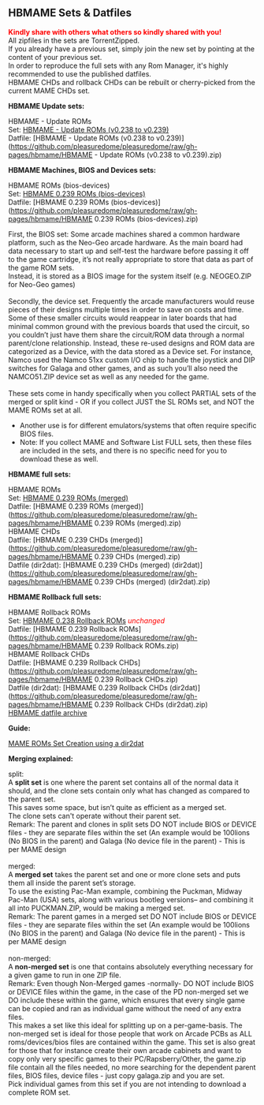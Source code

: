 ## HBMAME Sets & Datfiles

<b><span style="color: red;">Kindly share with others what others so kindly shared with you!</span></b><br>
All zipfiles in the sets are TorrentZipped.<br>
If you already have a previous set, simply join the new set by pointing at the content of your previous set.<br>
In order to reproduce the full sets with any Rom Manager, it's highly recommended to use the published datfiles.<br>
HBMAME CHDs and rollback CHDs can be rebuilt or cherry-picked from the current MAME CHDs set.<br>

<b>HBMAME Update sets:</b>

HBMAME - Update ROMs<br>
Set: [HBMAME - Update ROMs (v0.238 to v0.239)](http://mgnet.me/equn7Ec)<br>
Datfile: [HBMAME - Update ROMs (v0.238 to v0.239)](https://github.com/pleasuredome/pleasuredome/raw/gh-pages/hbmame/HBMAME - Update ROMs (v0.238 to v0.239).zip)<br>

<b>HBMAME Machines, BIOS and Devices sets:</b>

HBMAME ROMs (bios-devices)<br>
Set: [HBMAME 0.239 ROMs (bios-devices)](http://mgnet.me/equn7E6)<br>
Datfile: [HBMAME 0.239 ROMs (bios-devices)](https://github.com/pleasuredome/pleasuredome/raw/gh-pages/hbmame/HBMAME 0.239 ROMs (bios-devices).zip)<br>

First, the BIOS set: Some arcade machines shared a common hardware platform, such as the Neo-Geo arcade hardware. As the main board had data necessary to start up and self-test the hardware before passing it off to the game cartridge, it’s not really appropriate to store that data as part of the game ROM sets.<br>
Instead, it is stored as a BIOS image for the system itself (e.g. NEOGEO.ZIP for Neo-Geo games)<br>
<br>
Secondly, the device set. Frequently the arcade manufacturers would reuse pieces of their designs multiple times in order to save on costs and time.<br>
Some of these smaller circuits would reappear in later boards that had minimal common ground with the previous boards that used the circuit, so you couldn’t just have them share the circuit/ROM data through a normal parent/clone relationship. Instead, these re-used designs and ROM data are categorized as a Device, with the data stored as a Device set. For instance, Namco used the Namco 51xx custom I/O chip to handle the joystick and DIP switches for Galaga and other games, and as such you’ll also need the NAMCO51.ZIP device set as well as any needed for the game.<br>
<br>
These sets come in handy specifically when you collect PARTIAL sets of the merged or split kind - OR if you collect JUST the SL ROMs set, and NOT the MAME ROMs set at all.<br>
- Another use is for different emulators/systems that often require specific BIOS files.<br>
- Note: If you collect MAME and Software List FULL sets, then these files are included in the sets, and there is no specific need for you to download these as well.<br>

<b>HBMAME full sets:</b>

HBMAME ROMs<br>
Set: [HBMAME 0.239 ROMs (merged)](http://mgnet.me/equn7E0)<br>
Datfile: [HBMAME 0.239 ROMs (merged)](https://github.com/pleasuredome/pleasuredome/raw/gh-pages/hbmame/HBMAME 0.239 ROMs (merged).zip)<br>
HBMAME CHDs<br>
Datfile: [HBMAME 0.239 CHDs (merged)](https://github.com/pleasuredome/pleasuredome/raw/gh-pages/hbmame/HBMAME 0.239 CHDs (merged).zip)<br>
Datfile (dir2dat): [HBMAME 0.239 CHDs (merged) (dir2dat)](https://github.com/pleasuredome/pleasuredome/raw/gh-pages/hbmame/HBMAME 0.239 CHDs (merged) (dir2dat).zip)<br>

<b>HBMAME Rollback full sets:</b>

HBMAME Rollback ROMs<br>
Set: [HBMAME 0.238 Rollback ROMs](http://mgnet.me/eqtD3J6)<i><span style="color: red;"> unchanged</span></i><br>
Datfile: [HBMAME 0.239 Rollback ROMs](https://github.com/pleasuredome/pleasuredome/raw/gh-pages/hbmame/HBMAME 0.239 Rollback ROMs.zip)<br>
HBMAME Rollback CHDs<br>
Datfile: [HBMAME 0.239 Rollback CHDs](https://github.com/pleasuredome/pleasuredome/raw/gh-pages/hbmame/HBMAME 0.239 Rollback CHDs.zip)<br>
Datfile (dir2dat): [HBMAME 0.239 Rollback CHDs (dir2dat)](https://github.com/pleasuredome/pleasuredome/raw/gh-pages/hbmame/HBMAME 0.239 Rollback CHDs (dir2dat).zip)<br>
[HBMAME datfile archive](https://github.com/pleasuredome/pleasuredome/raw/gh-pages/hbmame/MisfitMAME_HBMAME_ROMs.7z)

<b>Guide:</b>

[MAME ROMs Set Creation using a dir2dat](https://pleasuredome.miraheze.org/wiki/MAME_ROMs_Set_Creation_using_a_dir2dat)<br>

<b>Merging explained:</b>

split:<br>
A <b>split set</b> is one where the parent set contains all of the normal data it should, and the clone sets contain only what has changed as compared to the parent set.<br>
This saves some space, but isn’t quite as efficient as a merged set.<br>
The clone sets can't operate without their parent set.<br>
Remark: The parent and clones in split sets DO NOT include BIOS or DEVICE files - they are separate files within the set (An example would be 100lions (No BIOS in the parent) and Galaga (No device file in the parent) - This is per MAME design<br>
<br>
merged:<br>
A <b>merged set</b> takes the parent set and one or more clone sets and puts them all inside the parent set’s storage.<br>
To use the existing Pac-Man example, combining the Puckman, Midway Pac-Man (USA) sets, along with various bootleg versions– and combining it all into PUCKMAN.ZIP, would be making a merged set.<br>
Remark: The parent games in a merged set DO NOT include BIOS or DEVICE files - they are separate files within the set (An example would be 100lions (No BIOS in the parent) and Galaga (No device file in the parent) - This is per MAME design<br>
<br>
non-merged:<br>
A <b>non-merged set</b> is one that contains absolutely everything necessary for a given game to run in one ZIP file.<br>
Remark: Even though Non-Merged games -normally- DO NOT include BIOS or DEVICE files within the game, in the case of the PD non-merged set we DO include these within the game, which ensures that every single game can be copied and ran as individual game without the need of any extra files.<br>
This makes a set like this ideal for splitting up on a per-game-basis.
The non-merged set is ideal for those people that work on Arcade PCBs as ALL roms/devices/bios files are contained within the game. This set is also great for those that for instance create their own arcade cabinets and want to copy only very specific games to their PC/Rapsberry/Other, the game.zip file contain all the files needed, no more searching for the dependent parent files, BIOS files, device files - just copy galaga.zip and you are set.<br>
Pick individual games from this set if you are not intending to download a complete ROM set.
